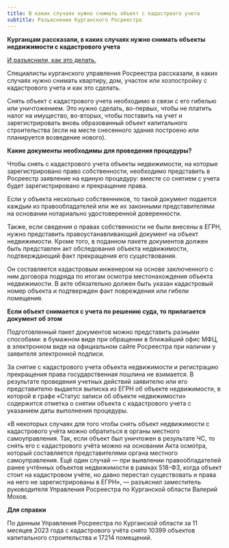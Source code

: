 ```yaml
---
title: В каких случаях нужно снимать объект с кадастрвого учета
subtitle: Разъяснение Курганского Росреестра
---
```


**Курганцам рассказали, в каких случаях нужно снимать объекты недвижимости с кадастрового учета**

[И разъяснили, как это делать.](https://kikonline.ru/2023/12/29/kurgancam-rasskazali-v-kakih-sluchajah-nuzhno-snimat-obekty-nedvizhimosti-s-kadastrovogo-ucheta/?utm_referrer=https%3A%2F%2Fdzen.ru%2Fnews%2Fsearch%3Ftext%3D)

Специалисты курганского управления Росреестра рассказали, в каких случаях нужно снимать квартиру, дом, участок или хозпостройку с кадастрового учета и как это сделать.

Снять объект с кадастрового учета необходимо в связи с его гибелью или уничтожением. Это нужно сделать, во-первых, чтобы не платить налог на имущество, во-вторых, чтобы поставить на учет и зарегистрировать вновь образованный объект капитального строительства (если на месте снесенного здания построено или планируется возведение нового).

**Какие документы необходимы для проведения процедуры?**

Чтобы снять с кадастрового учета объекты недвижимости, на которые зарегистрировано право собственности, необходимо представить в Росреестр заявление на единую процедуру: вместе со снятием с учета будет зарегистрировано и прекращение права.

Если у объекта несколько собственников, то такой документ подается каждым из правообладателей или же их законными представителями на основании нотариально удостоверенной доверенности.

Также, если сведения о правах собственности не были внесены в ЕГРН, нужно представить правоустанавливающий документ на объект недвижимости. Кроме того, в поданном пакете документов должен быть представлен акт обследования объекта недвижимости, подтверждающий факт прекращения его существования.

Он составляется кадастровым инженером на основе заключенного с ним договора подряда по итогам осмотра местонахождения объекта недвижимости. В акте обязательно должен быть указан кадастровый номер объекта и подтвержден факт повреждения или гибели помещения.

**Если объект снимается с учета по решению суда, то прилагается документ об этом**

Подготовленный пакет документов можно представить разными способами: в бумажном виде при обращении в ближайший офис МФЦ, в электронном виде на официальном сайте Росреестра при наличии у заявителя электронной подписи.

За снятие с кадастрового учета объекта недвижимости и регистрацию прекращения права государственная пошлина не взимается. В результате проведения учетных действий заявителю или его представителю выдается выписка из ЕГРН об объекте недвижимости, в которой в графе «Статус записи об объекте недвижимости» содержится отметка о снятии объекта с кадастрового учета с указанием даты выполнения процедуры.

«В некоторых случаях для того чтобы снять объект недвижимости с кадастрового учёта можно обратиться в органы местного самоуправления. Так, если объект был уничтожен в результате ЧС, то снять его с кадастрового учёта можно на основании Акта осмотра, который составляется представителями органа местного самоуправления. Ещё один случай — при выявлении правообладателей ранее учтённых объектов недвижимости в рамках 518-ФЗ, когда объект стоит на кадастровом учёте, но давно перестал существовать и права на него не зарегистрированы в ЕГРН», — разъяснил заместитель руководителя Управления Росреестра по Курганской области Валерий Мохов.

**Для справки**

По данным Управления Росреестра по Курганской области за 11 месяцев 2023 года с кадастрового учёта снято 10399 объектов капитального строительства и 17214 помещений.
